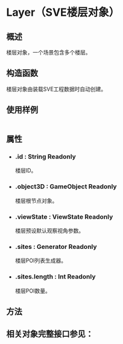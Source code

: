 # Layer（SVE楼层对象）

## 概述
楼层对象，一个场景包含多个楼层。

## 构造函数
楼层对象由装载SVE工程数据时自动创建。

## 使用样例
```
```

## 属性
* ### .id : String Readonly
    楼层ID。
* ### .object3D : GameObject Readonly
    楼层根节点对象。
* ### .viewState : ViewState Readonly
    楼层预设默认观察视角参数。
* ### .sites : Generator Readonly
    楼层POI列表生成器。
* ### .sites.length : Int Readonly
    楼层POI数量。

## 方法

## 相关对象完整接口参见：
